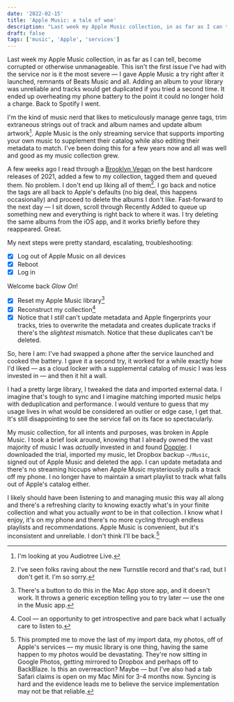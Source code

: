 ```yaml
---
date: '2022-02-15'
title: 'Apple Music: a tale of woe'
description: "Last week my Apple Music collection, in as far as I can tell, become corrupted or otherwise unmanageable. This isn't the first issue I've had with the service nor is it the most severe — I gave Apple Music a try right after it launched, remnants of Beats Music and all."
draft: false
tags: ['music', 'Apple', 'services']
---
```


Last week my Apple Music collection, in as far as I can tell, become corrupted or otherwise unmanageable. This isn't the first issue I've had with the service nor is it the most severe — I gave Apple Music a try right after it launched, remnants of Beats Music and all.<!-- excerpt --> Adding an album to your library was unreliable and tracks would get duplicated if you tried a second time. It ended up overheating my phone battery to the point it could no longer hold a charge. Back to Spotify I went.

I'm the kind of music nerd that likes to meticulously manage genre tags, trim extraneous strings out of track and album names and update album artwork[^1]. Apple Music is the only streaming service that supports importing your own music to supplement their catalog while also editing their metadata to match. I've been doing this for a few years now and all was well and good as my music collection grew.

A few weeks ago I read through a [Brooklyn Vegan](https://brooklynvegan.com) on the best hardcore releases of 2021, added a few to my collection, tagged them and queued them. No problem. I don't end up liking all of them[^2]. I go back and notice the tags are all back to Apple's defaults (no big deal, this happens occasionally) and proceed to delete the albums I don't like. Fast-forward to the next day — I sit down, scroll through Recently Added to queue up something new and everything is right back to where it was. I try deleting the same albums from the iOS app, and it works briefly before they reappeared. Great.

My next steps were pretty standard, escalating, troubleshooting:

- [x] Log out of Apple Music on all devices
- [x] Reboot
- [x] Log in

Welcome back _Glow On_!

- [x] Reset my Apple Music library[^3]
- [x] Reconstruct my collection[^4]
- [x] Notice that I _still_ can't update metadata and Apple fingerprints your tracks, tries to overwrite the metadata and creates duplicate tracks if there's the _slightest_ mismatch. Notice that these duplicates can't be deleted.

So, here I am: I've had swapped a phone after the service launched and cooked the battery. I gave it a second try, it worked for a while exactly how I'd liked — as a cloud locker with a supplemental catalog of music I was less invested in — and then it hit a wall.

I had a pretty large library, I tweaked the data and imported external data. I imagine that's tough to sync and I imagine matching imported music helps with deduplication and performance. I would venture to guess that my usage lives in what would be considered an outlier or edge case, I get that. It's still disappointing to see the service fall on its face so spectacularly.

My music collection, for all intents and purposes, was broken in Apple Music. I took a brief look around, knowing that I already owned the vast majority of music I was _actually_ invested in and found [Doppler](http://brushedtype.co/doppler/). I downloaded the trial, imported my music, let Dropbox backup `~/Music`, signed out of Apple Music and deleted the app. I can update metadata and there's no streaming hiccups when Apple Music mysteriously pulls a track off my phone. I no longer have to maintain a smart playlist to track what falls out of Apple's catalog either.

I likely should have been listening to and managing music this way all along and there's a refreshing clarity to knowing exactly what's in your finite collection and what you actually _want_ to be in that collection. I know what I enjoy, it's on my phone and there's no more cycling through endless playlists and recommendations. Apple Music is convenient, but it's inconsistent and unreliable. I don't think I'll be back.[^5]

[^1]: I'm looking at you Audiotree Live.
[^2]: I've seen folks raving about the new Turnstile record and that's rad, but I don't get it. I'm so sorry.
[^3]: There's a button to do this in the Mac App store app, and it doesn't work. It throws a generic exception telling you to try later — use the one in the Music app.
[^4]: Cool — an opportunity to get introspective and pare back what I actually care to listen to.
[^5]: This prompted me to move the last of my import data, my photos, off of Apple's services — my music library is one thing, having the same happen to my photos would be devastating. They're now sitting in Google Photos, getting mirrored to Dropbox and perhaps off to BackBlaze. Is this an overreaction? Maybe — but I've also had a tab Safari claims is open on my Mac Mini for 3-4 months now. Syncing is hard and the evidence leads me to believe the service implementation may not be that reliable.
